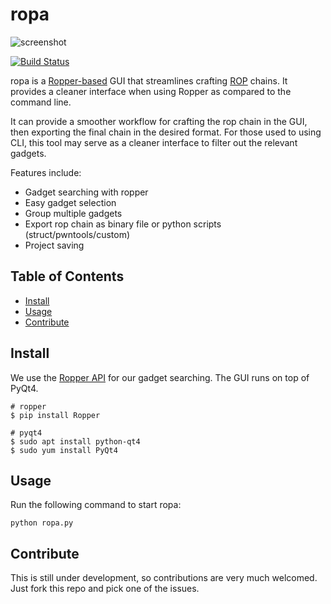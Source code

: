 # ropa
![screenshot](https://github.com/orppra/ropa/raw/master/screenshots/ropa_screenshot.png)

[![Build Status](https://travis-ci.org/orppra/ropa.svg?branch=master)](https://travis-ci.org/orppra/ropa)

ropa is a [Ropper-based](https://github.com/sashs/Ropper) GUI that streamlines crafting [ROP](https://en.wikipedia.org/wiki/Return-oriented_programming) chains. It provides a cleaner interface when using Ropper as compared to the command line. 

It can provide a smoother workflow for crafting the rop chain in the GUI, then exporting the final chain in the desired format. For those used to using CLI, this tool may serve as a cleaner interface to filter out the relevant gadgets.

Features include:
- Gadget searching with ropper
- Easy gadget selection
- Group multiple gadgets
- Export rop chain as binary file or python scripts (struct/pwntools/custom)
- Project saving

## Table of Contents
- [Install](#install)
- [Usage](#usage)
- [Contribute](#contribute)

## Install
We use the [Ropper API](https://github.com/sashs/Ropper) for our gadget searching. The GUI runs on top of PyQt4.

```
# ropper
$ pip install Ropper

# pyqt4
$ sudo apt install python-qt4
$ sudo yum install PyQt4
```

## Usage
Run the following command to start ropa:
```
python ropa.py
```

## Contribute
This is still under development, so contributions are very much welcomed. Just fork this repo and pick one of the issues.
